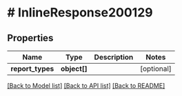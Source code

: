 # # InlineResponse200129

## Properties

Name | Type | Description | Notes
------------ | ------------- | ------------- | -------------
**report_types** | **object[]** |  | [optional]

[[Back to Model list]](../../README.md#models) [[Back to API list]](../../README.md#endpoints) [[Back to README]](../../README.md)
